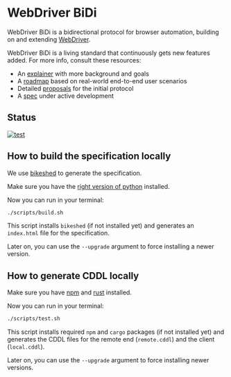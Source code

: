 # WebDriver BiDi

WebDriver BiDi is a bidirectional protocol for browser automation,
building on and extending [WebDriver](https://w3c.github.io/webdriver/).

WebDriver BiDi is a living standard that continuously gets new features added. For more info, consult these resources:

- An [explainer](./explainer.md) with more background and goals
- A [roadmap](./roadmap.md) based on real-world end-to-end user scenarios
- Detailed [proposals](./proposals/) for the initial protocol
- A [spec](https://w3c.github.io/webdriver-bidi/) under active development

## Status

[![test](https://github.com/w3c/webdriver-bidi/actions/workflows/test.yml/badge.svg)](https://github.com/w3c/webdriver-bidi/actions/workflows/test.yml)

## How to build the specification locally

We use [bikeshed](https://tabatkins.github.io/bikeshed/) to generate the specification.

Make sure you have the [right version of python](https://tabatkins.github.io/bikeshed/#install-py3) installed.

Now you can run in your terminal:

```bash
./scripts/build.sh
```

This script installs `bikeshed` (if not installed yet) and generates an
`index.html` file for the specification.

Later on, you can use the `--upgrade` argument to force installing a newer version.

## How to generate CDDL locally

Make sure you have [npm](https://docs.npmjs.com/downloading-and-installing-node-js-and-npm)
and [rust](https://www.rust-lang.org/tools/install) installed.

Now you can run in your terminal:

```bash
./scripts/test.sh
```

This script installs required `npm` and `cargo` packages (if not installed yet)
and generates the CDDL files for the remote end (`remote.cddl`) and the client
(`local.cddl`).

Later on, you can use the `--upgrade` argument to force installing newer versions.

